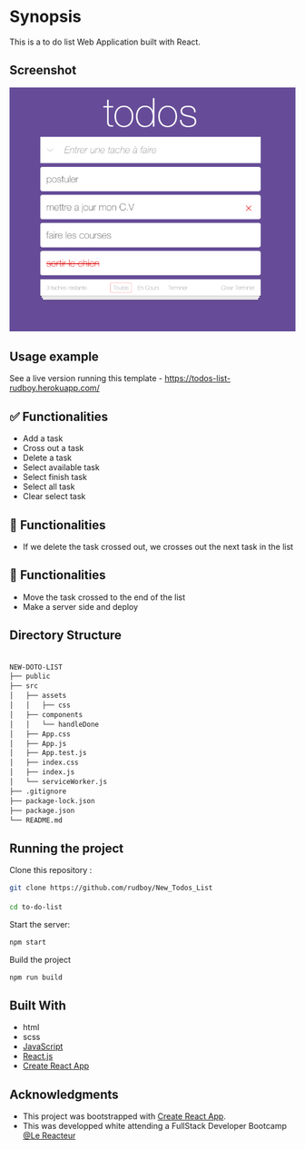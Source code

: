 # Synopsis

This is a to do list Web Application built with React.

## Screenshot

![screenshot of the Todo List Web App](./src/screenshot.png?raw=true "screenshot of The Todo List Web App")

## Usage example

See a live version running this template - https://todos-list-rudboy.herokuapp.com/

## ✅ Functionalities

- Add a task
- Cross out a task
- Delete a task
- Select available task
- Select finish task
- Select all task
- Clear select task

## 🐛 Functionalities

- If we delete the task crossed out, we crosses out the next task in the list

## 🚧 Functionalities

- Move the task crossed to the end of the list
- Make a server side and deploy

## Directory Structure

```bash

NEW-DOTO-LIST
├── public
├── src
│   ├── assets
│   │   ├── css
│   ├── components
│   │   └── handleDone
│   ├── App.css
│   ├── App.js
│   ├── App.test.js
│   ├── index.css
│   ├── index.js
│   └── serviceWorker.js
├── .gitignore
├── package-lock.json
├── package.json
└── README.md

```

## Running the project

Clone this repository :

```bash
git clone https://github.com/rudboy/New_Todos_List

cd to-do-list
```

Start the server:

```bash
npm start
```

Build the project

```bash
npm run build
```

## Built With

- html
- scss
- [JavaScript](https://developer.mozilla.org/bm/docs/Web/JavaScript)
- [React.js](https://reactjs.org/docs/hello-world.html)
- [Create React App](https://facebook.github.io/create-react-app/docs/getting-started)

## Acknowledgments

- This project was bootstrapped with [Create React App](https://github.com/facebook/create-react-app).
- This was developped white attending a FullStack Developer Bootcamp [@Le Reacteur](https://www.lereacteur.io)
